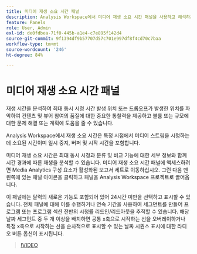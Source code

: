 ```yaml
---
title: 미디어 재생 소요 시간 패널
description: Analysis Workspace에서 미디어 재생 소요 시간 패널을 사용하고 해석하는 방법.
feature: Panels
role: User, Admin
exl-id: de0fdbea-71f0-445b-a1e4-c7e895f142d4
source-git-commit: 9f1394df9b57707d57c701e997df8f4cd70c7baa
workflow-type: tm+mt
source-wordcount: '246'
ht-degree: 84%

---
```


# 미디어 재생 소요 시간 패널

재생 시간을 분석하여 최대 동시 시청 시간 발생 위치 또는 드롭오프가 발생한 위치를 파악하여 컨텐츠 및 뷰어 참여의 품질에 대한 중요한 통찰력을 제공하고 볼륨 또는 규모에 대한 문제 해결 또는 계획에 도움을 줄 수 있습니다.

Analysis Workspace에서 재생 소요 시간은 특정 시점에서 미디어 스트림을 시청하는 데 소요된 시간이며 일시 중지, 버퍼 및 시작 시간을 포함합니다.

미디어 재생 소요 시간은 최대 동시 시청과 분류 및 비교 기능에 대한 세부 정보와 함께 시간 경과에 따른 재생을 분석할 수 있습니다. 미디어 재생 소요 시간 패널에 액세스하려면 Media Analytics 구성 요소가 활성화된 보고서 세트로 이동하십시오. 그런 다음 맨 왼쪽에 있는 패널 아이콘을 클릭하고 패널을 Analysis Workspace 프로젝트로 끌어옵니다.

이 패널에는 달력의 새로운 기능도 포함되어 있어 24시간 미만을 선택하고 표시할 수 있습니다. 전체 패널에 대해 이를 수행하거나 연속 기간을 사용하여 세그먼트를 만들어 프로그램 또는 프로그램 섹션 전반의 시청률 리드인/리드아웃을 추적할 수 있습니다. 해당 날짜 세그먼트 중 두 개 이상을 배치하면 공통 x축으로 시작하는 선을 오버레이하거나 특정 x축으로 시작하는 선을 순차적으로 표시할 수 있는 날짜 시퀀스 표시에 대한 라디오 버튼 옵션이 표시됩니다.

>[!VIDEO](https://video.tv.adobe.com/v/338699)
